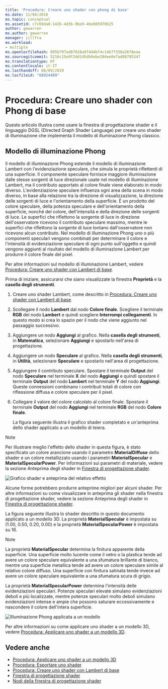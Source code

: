 ```yaml
---
title: 'Procedura: Creare uno shader con phong di base'
ms.date: 11/04/2016
ms.topic: conceptual
ms.assetid: c7c69da8-142b-4d3b-9be9-4be0d5970b25
author: gewarren
ms.author: gewarren
manager: jillfra
ms.workload:
- multiple
ms.openlocfilehash: 895b797ad07018a9f4d4bf4c14b7f358a26f8eaa
ms.sourcegitcommit: 5216c15e9f24d1d5db9ebe204ee0e7ad08705347
ms.translationtype: HT
ms.contentlocale: it-IT
ms.lasthandoff: 08/09/2019
ms.locfileid: "68924409"
---
```

# <a name="how-to-create-a-basic-phong-shader"></a>Procedura: Creare uno shader con Phong di base

Questo articolo illustra come usare la finestra di progettazione shader e il linguaggio DGSL (Directed Graph Shader Language) per creare uno shader di illuminazione che implementa il modello di illuminazione Phong classico.

## <a name="the-phong-lighting-model"></a>Modello di illuminazione Phong

Il modello di illuminazione Phong estende il modello di illuminazione Lambert con l'evidenziazione speculare, che simula le proprietà riflettenti di una superficie. Il componente speculare fornisce maggiore illuminazione dalle stesse sorgenti di luce direzionale usate nel modello di illuminazione Lambert, ma il contributo apportato al colore finale viene elaborato in modo diverso. L'evidenziazione speculare influenza ogni area della scena in modo diverso, in base alla relazione tra la direzione di visualizzazione, la direzione delle sorgenti di luce e l'orientamento della superficie. È un prodotto del colore speculare, della potenza speculare e dell'orientamento della superficie, nonché del colore, dell'intensità e della direzione delle sorgenti di luce. Le superfici che riflettono la sorgente di luce in direzione dell'osservatore ricevono il contributo speculare massimo, mentre le superfici che riflettono la sorgente di luce lontano dall'osservatore non ricevono alcun contributo. Nel modello di illuminazione Phong uno o più componenti speculari vengono combinati per determinare il colore e l'intensità di evidenziazione speculare di ogni punto sull'oggetto e quindi vengono aggiunti al risultato del modello di illuminazione Lambert per produrre il colore finale del pixel.

Per altre informazioni sul modello di illuminazione Lambert, vedere [Procedura: Creare uno shader con Lambert di base](../designers/how-to-create-a-basic-lambert-shader.md).

Prima di iniziare, assicurarsi che siano visualizzate la finestra **Proprietà** e la **casella degli strumenti**.

1. Creare uno shader Lambert, come descritto in [Procedura: Creare uno shader con Lambert di base](../designers/how-to-create-a-basic-lambert-shader.md).

2. Scollegare il nodo **Lambert** dal nodo **Colore finale**. Scegliere il terminale **RGB** del nodo **Lambert** e quindi scegliere **Interrompi collegamenti**. In questo modo si crea lo spazio per il nodo che viene aggiunto nel passaggio successivo.

3. Aggiungere un nodo **Aggiungi** al grafico. Nella **casella degli strumenti**, in **Matematica**, selezionare **Aggiungi** e spostarlo nell'area di progettazione.

4. Aggiungere un nodo **Speculare** al grafico. Nella **casella degli strumenti**, in **Utilità**, selezionare **Speculare** e spostarlo nell'area di progettazione.

5. Aggiungere il contributo speculare. Spostare il terminale **Output** del nodo **Speculare** nel terminale **X** del nodo **Aggiungi** e quindi spostare il terminale **Output** del nodo **Lambert** nel terminale **Y** del nodo **Aggiungi**. Queste connessioni combinano i contributi totali di colore con riflessione diffusa e colore speculare per il pixel.

6. Collegare il valore del colore calcolato al colore finale. Spostare il terminale **Output** del nodo **Aggiungi** nel terminale **RGB** del nodo **Colore finale**.

   La figura seguente illustra il grafico shader completato e un'anteprima dello shader applicato a un modello di teiera.

> [!NOTE]
> Per illustrare meglio l'effetto dello shader in questa figura, è stato specificato un colore arancione usando il parametro **MaterialDiffuse** dello shader e un colore metallizzato usando i parametri **MaterialSpecular** e **MaterialSpecularPower**. Per informazioni sui parametri di materiale, vedere la sezione Anteprima degli shader in [Finestra di progettazione shader](../designers/shader-designer.md).

![Grafico shader e anteprima del relativo effetto](../designers/media/digit-lighting-graph.png)

Alcune forme potrebbero produrre anteprime migliori per alcuni shader. Per altre informazioni su come visualizzare in anteprima gli shader nella finestra di progettazione shader, vedere la sezione Anteprima degli shader in [Finestra di progettazione shader](../designers/shader-designer.md).

La figura seguente illustra lo shader descritto in questo documento applicato a un modello 3D. La proprietà **MaterialSpecular** è impostata su (1.00, 0.50, 0.20, 0.00) e la proprietà **MaterialSpecularPower** è impostata su 16.

> [!NOTE]
> La proprietà **MaterialSpecular** determina la finitura apparente della superficie. Una superficie molto lucente come il vetro o la plastica tende ad avere un colore speculare equivalente a una sfumatura brillante di bianco, mentre una superficie metallica tende ad avere un colore speculare simile al relativo colore diffuso. Una superficie con finitura satinata tende invece ad avere un colore speculare equivalente a una sfumatura scura di grigio.
>
> La proprietà **MaterialSpecularPower** determina l'intensità delle evidenziazioni speculari. Potenze speculari elevate simulano evidenziazioni deboli e più localizzate, mentre potenze speculari molto deboli simulano evidenziazioni intense e ampie che possono saturare eccessivamente e nascondere il colore dell'intera superficie.

![Illuminazione Phong applicata a un modello](../designers/media/digit-lighting-model.png)

Per altre informazioni su come applicare uno shader a un modello 3D, vedere [Procedura: Applicare uno shader a un modello 3D](../designers/how-to-apply-a-shader-to-a-3-d-model.md).

## <a name="see-also"></a>Vedere anche

- [Procedura: Applicare uno shader a un modello 3D](../designers/how-to-apply-a-shader-to-a-3-d-model.md)
- [Procedura: Esportare uno shader](../designers/how-to-export-a-shader.md)
- [Procedura: Creare uno shader con Lambert di base](../designers/how-to-create-a-basic-lambert-shader.md)
- [Finestra di progettazione shader](../designers/shader-designer.md)
- [Nodi della finestra di progettazione shader](../designers/shader-designer-nodes.md)